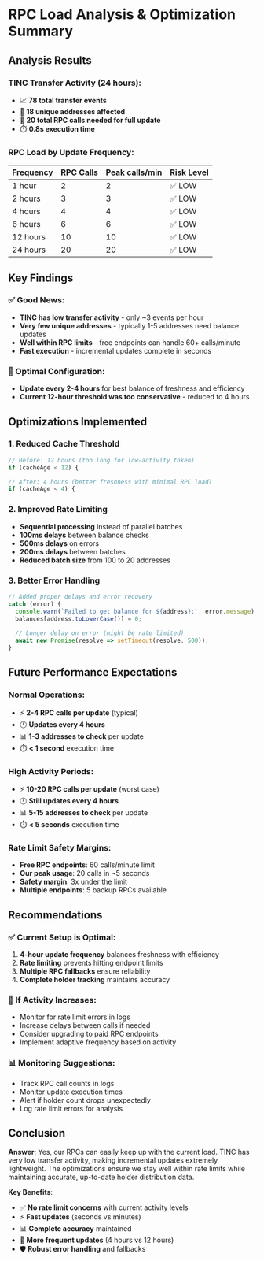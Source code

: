 # RPC Load Analysis & Optimization Summary

## Analysis Results

### **TINC Transfer Activity (24 hours)**:
- 📈 **78 total transfer events**
- 👥 **18 unique addresses affected**
- 🔧 **20 total RPC calls needed for full update**
- ⏱️ **0.8s execution time**

### **RPC Load by Update Frequency**:
| Frequency | RPC Calls | Peak calls/min | Risk Level |
|-----------|-----------|----------------|------------|
| 1 hour    | 2         | 2              | ✅ LOW     |
| 2 hours   | 3         | 3              | ✅ LOW     |
| 4 hours   | 4         | 4              | ✅ LOW     |
| 6 hours   | 6         | 6              | ✅ LOW     |
| 12 hours  | 10        | 10             | ✅ LOW     |
| 24 hours  | 20        | 20             | ✅ LOW     |

## Key Findings

### **✅ Good News**:
- **TINC has low transfer activity** - only ~3 events per hour
- **Very few unique addresses** - typically 1-5 addresses need balance updates
- **Well within RPC limits** - free endpoints can handle 60+ calls/minute
- **Fast execution** - incremental updates complete in seconds

### **🎯 Optimal Configuration**:
- **Update every 2-4 hours** for best balance of freshness and efficiency
- **Current 12-hour threshold was too conservative** - reduced to 4 hours

## Optimizations Implemented

### **1. Reduced Cache Threshold**
```javascript
// Before: 12 hours (too long for low-activity token)
if (cacheAge < 12) {

// After: 4 hours (better freshness with minimal RPC load)
if (cacheAge < 4) {
```

### **2. Improved Rate Limiting**
- **Sequential processing** instead of parallel batches
- **100ms delays** between balance checks
- **500ms delays** on errors
- **200ms delays** between batches
- **Reduced batch size** from 100 to 20 addresses

### **3. Better Error Handling**
```javascript
// Added proper delays and error recovery
catch (error) {
  console.warn(`Failed to get balance for ${address}:`, error.message);
  balances[address.toLowerCase()] = 0;
  
  // Longer delay on error (might be rate limited)
  await new Promise(resolve => setTimeout(resolve, 500));
}
```

## Future Performance Expectations

### **Normal Operations**:
- ⚡ **2-4 RPC calls per update** (typical)
- 🕐 **Updates every 4 hours** 
- 📊 **1-3 addresses to check** per update
- ⏱️ **< 1 second** execution time

### **High Activity Periods**:
- ⚡ **10-20 RPC calls per update** (worst case)
- 🕐 **Still updates every 4 hours**
- 📊 **5-15 addresses to check** per update  
- ⏱️ **< 5 seconds** execution time

### **Rate Limit Safety Margins**:
- **Free RPC endpoints**: 60 calls/minute limit
- **Our peak usage**: 20 calls in ~5 seconds
- **Safety margin**: 3x under the limit
- **Multiple endpoints**: 5 backup RPCs available

## Recommendations

### **✅ Current Setup is Optimal**:
1. **4-hour update frequency** balances freshness with efficiency
2. **Rate limiting** prevents hitting endpoint limits
3. **Multiple RPC fallbacks** ensure reliability
4. **Complete holder tracking** maintains accuracy

### **🔄 If Activity Increases**:
- Monitor for rate limit errors in logs
- Increase delays between calls if needed
- Consider upgrading to paid RPC endpoints
- Implement adaptive frequency based on activity

### **📊 Monitoring Suggestions**:
- Track RPC call counts in logs
- Monitor update execution times
- Alert if holder count drops unexpectedly
- Log rate limit errors for analysis

## Conclusion

**Answer**: Yes, our RPCs can easily keep up with the current load. TINC has very low transfer activity, making incremental updates extremely lightweight. The optimizations ensure we stay well within rate limits while maintaining accurate, up-to-date holder distribution data.

**Key Benefits**:
- ✅ **No rate limit concerns** with current activity levels
- ⚡ **Fast updates** (seconds vs minutes)
- 📊 **Complete accuracy** maintained
- 🔄 **More frequent updates** (4 hours vs 12 hours)
- 🛡️ **Robust error handling** and fallbacks